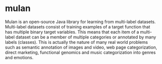 # mulan
Mulan is an open-source Java library for learning from multi-label datasets. Multi-label datasets consist of training examples of a target function that has multiple binary target variables. This means that each item of a multi-label dataset can be a member of multiple categories or annotated by many labels (classes). This is actually the nature of many real world problems such as semantic annotation of images and video, web page categorization, direct marketing, functional genomics and music categorization into genres and emotions. 
